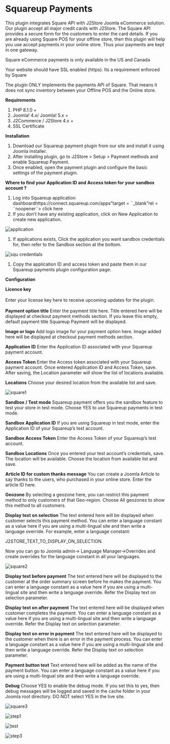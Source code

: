 # Squareup Payments

This plugin integrates Square API with J2Store Joomla eCommerce solution. Our plugin accept all major credit cards with J2Store. The Square API provides a secure form for the customers to enter the card details. If you are already using Square POS for your offline store, then this plugin will help you use accept payments in your online store. Thus your payments are kept in one gateway.

Square eCommerce payments is only available in the US and Canada

Your website should have SSL enabled (https). Its a requirement enforced by Square

The plugin ONLY implements the payments API of Square. That means it does not sync inventory between your Offline POS and the Online store.

**Requirements**

1. PHP 8.1.0 +
2. Joomla! 4.x/ Joomla! 5.x +
3. J2Commerce / J2Store 4.x +
4. SSL Certificate

**Installation**

1. Download our Squareup payment plugin from our site and install it using Joomla installer.
2. After installing plugin, go to J2Store > Setup > Payment methods and enable Squareup Payment.
3. Once enabled, open the payment plugin and configure the basic settings of the payment plugin.

**Where to find your Application ID and Access token for your sandbox account ?**

1. Log into Squareup application dashboardhttps://connect.squareup.com/apps”target = ¨\_blank”rel = ¨noopener¨> click here
2. If you don’t have any existing application, click on New Application to create new application.

![application](https://raw.githubusercontent.com/j2store/doc-images/master/payment-methods/squareup-payments/square-create-app.png)

1. If applications exists, Click the application you want sandbox credentials for, then refer to the Sandbox section at the bottom.

![squ credentials](https://raw.githubusercontent.com/j2store/doc-images/master/payment-methods/squareup-payments/square-credentials.png)

1. Copy the application ID and access token and paste them in our Squareup payments plugin configuration page.

**Configuration**

**Licence key**\
\
Enter your license key here to receive upcoming updates for the plugin.\
\
**Payment option title** Enter the payment title here. Title entered here will be displayed at checkout payment methods section. If you leave this empty, default payment title Squareup Payment will be displayed.

**Image or logo** Add logo image for your payment option here. Image added here will be displayed at checkout payment methods section.

**Application ID** Enter the Application ID associated with your Squareup payment account.

**Access Token** Enter the Access token associated with your Squareup payment account. Once entered Application ID and Access Token, save. After saving, the Location parameter will show the list of locations available.

**Locations** Choose your desired location from the available list and save.

![square1](../.gitbook/assets/Plugins-Squareup.png)

**Sandbox / Test mode** Squareup payment offers you the sandbox feature to test your store in test mode. Choose YES to use Squareup payments in test mode.

**Sandbox Application ID** If you are using Squareup in test mode, enter the Application ID of your Squareup’s test account.

**Sandbox Access Token** Enter the Access Token of your Squareup’s test account.

**Sandbox Locations** Once you entered your test account’s credentials, save. The location will be available. Choose the location from available list and save.

**Article ID for custom thanks message** You can create a Joomla Article to say thanks to the users, who purchased in your online store. Enter the article ID here.

**Geozone** By selecting a geozone here, you can restrict this payment method to only customers of that Geo-region. Choose All geozones to show this method to all customers.

**Display text on selection** The text entered here will be displayed when customer selects this payment method. You can enter a language constant as a value here if you are using a multi-lingual site and then write a language override. For example, enter a language constant:

J2STORE\_TEXT\_TO\_DISPLAY\_ON\_SELECTION.

Now you can go to Joomla admin-> Language Manager->Overrides and create overrides for the language constant in all your languages.

![square2](https://raw.githubusercontent.com/j2store/doc-images/master/payment-methods/squareup-payments/square-02.png)

**Display text before payment** The text entered here will be displayed to the customer at the order summary screen before he makes the payment. You can enter a language constant as a value here if you are using a multi-lingual site and then write a language override. Refer the Display text on selection parameter.

**Display text on after payment** The text entered here will be displayed when customer completes the payment. You can enter a language constant as a value here if you are using a multi-lingual site and then write a language override. Refer the Display text on selection parameter.

**Display text on error in payment** The text entered here will be displayed to the customer when there is an error in the payment process. You can enter a language constant as a value here if you are using a multi-lingual site and then write a language override. Refer the Display text on selection parameter.

**Payment button text** Text entered here will be added as the name of the payment button. You can enter a language constant as a value here if you are using a multi-lingual site and then write a language override.

**Debug** Choose YES to enable the debug mode. If you set this to yes, then debug messages will be logged and saved in the cache folder in your Joomla root directory. DO NOT select YES in the live site.

![square3](https://raw.githubusercontent.com/j2store/doc-images/master/payment-methods/squareup-payments/square-03.png)

![step1](https://raw.githubusercontent.com/j2store/doc-images/master/payment-methods/squareup-payments/squareup-step-1.png)

![test](https://raw.githubusercontent.com/j2store/doc-images/master/payment-methods/squareup-payments/squareup-step-2.png)

![step3](https://raw.githubusercontent.com/j2store/doc-images/master/payment-methods/squareup-payments/squareup-step-3.png)
